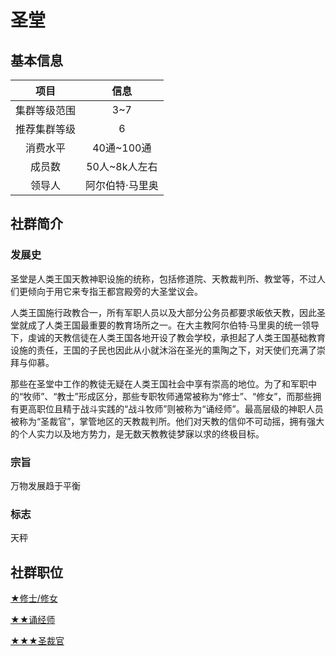 # 圣堂

## 基本信息

项目|信息
:--:|:--:
集群等级范围|3~7
推荐集群等级|6
消费水平|40通~100通
成员数|50人~8k人左右
领导人|阿尔伯特·马里奥

## 社群简介

### 发展史

圣堂是人类王国天教神职设施的统称，包括修道院、天教裁判所、教堂等，不过人们更倾向于用它来专指王都宫殿旁的大圣堂议会。

人类王国施行政教合一，所有军职人员以及大部分公务员都要求皈依天教，因此圣堂就成了人类王国最重要的教育场所之一。在大主教阿尔伯特·马里奥的统一领导下，虔诚的天教信徒在人类王国各地开设了教会学校，承担起了人类王国基础教育设施的责任，王国的子民也因此从小就沐浴在圣光的熏陶之下，对天使们充满了崇拜与仰慕。

那些在圣堂中工作的教徒无疑在人类王国社会中享有崇高的地位。为了和军职中的“牧师”、“教士”形成区分，那些专职牧师通常被称为“修士”、“修女”，而那些拥有更高职位且精于战斗实践的“战斗牧师”则被称为“诵经师”。最高层级的神职人员被称为“圣裁官”，掌管地区的天教裁判所。他们对天教的信仰不可动摇，拥有强大的个人实力以及地方势力，是无数天教教徒梦寐以求的终极目标。

### 宗旨

万物发展趋于平衡

### 标志

天秤

## 社群职位

<a href="../friar_nun" target="_blank">★修士/修女</a>

<a href="../chanter" target="_blank">★★诵经师</a>

<a href="../inquisitor" target="_blank">★★★圣裁官</a>

